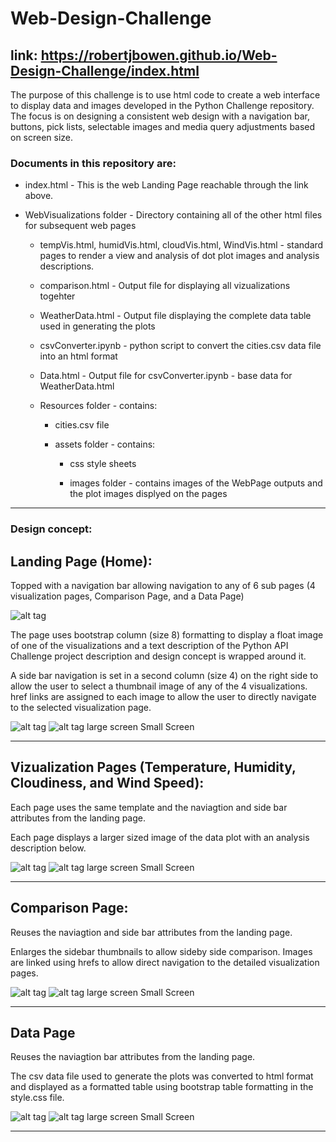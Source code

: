 # Web-Design-Challenge

## link:  https://robertjbowen.github.io/Web-Design-Challenge/index.html

The purpose of this challenge is to use html code to create a web interface to display data and images developed in the Python Challenge repository. The focus is on designing a consistent web design with a navigation bar, buttons, pick lists, selectable images and media query adjustments based on screen size. 


### Documents in this repository are:

* index.html - This is the web Landing Page reachable through the link above.

* WebVisualizations folder - Directory containing all of the other html files for subsequent web pages

	* tempVis.html, humidVis.html, cloudVis.html, WindVis.html - standard pages to render a view and analysis of dot plot images and analysis descriptions.

	* comparison.html - Output file for displaying all vizualizations togehter

	* WeatherData.html - Output file displaying the complete data table used in generating the plots

	* csvConverter.ipynb - python script to convert the cities.csv data file into an html format

	* Data.html - Output file for csvConverter.ipynb - base data for WeatherData.html

	* Resources folder - contains:

		* cities.csv file 

		* assets folder - contains:

			* css style sheets

			* images folder - contains images of the WebPage outputs and the plot images displyed on the pages


***
### Design concept:

## Landing Page (Home):

Topped with a navigation bar allowing navigation to any of 6 sub pages (4 visualization pages, Comparison Page, and a Data Page)

![alt tag](https://github.com/robertjbowen/Web-Design-Challenge/blob/main/WebVisualizations/Resources/assets/images/Picture5.png)

The page uses bootstrap column (size 8) formatting to display a float image of one of the visualizations and a text description of the Python API Challenge project description and design concept is wrapped around it.

A side bar navigation is set in a second column (size 4) on the right side to allow the user to select a thumbnail image of any of the 4 visualizations. href links are assigned to each image to allow the user to directly navigate to the selected visualization page.

![alt tag](https://github.com/robertjbowen/Web-Design-Challenge/blob/main/WebVisualizations/Resources/assets/images/Picture6.png) ![alt tag](https://github.com/robertjbowen/Web-Design-Challenge/blob/main/WebVisualizations/Resources/assets/images/Picture7.png)
large screen							Small Screen
***

## Vizualization Pages (Temperature, Humidity, Cloudiness, and Wind Speed):

Each page uses the same template and the naviagtion and side bar attributes from the landing page.

Each page displays a larger sized image of the data plot with an analysis description below. 

![alt tag](https://github.com/robertjbowen/Web-Design-Challenge/blob/main/WebVisualizations/Resources/assets/images/Picture8.png) ![alt tag](https://github.com/robertjbowen/Web-Design-Challenge/blob/main/WebVisualizations/Resources/assets/images/Picture9.png)
large screen							Small Screen
***

## Comparison Page:

Reuses the naviagtion and side bar attributes from the landing page.

Enlarges the sidebar thumbnails to allow sideby side comparison. Images are linked using hrefs to allow direct navigation to the detailed visualization pages.


![alt tag](https://github.com/robertjbowen/Web-Design-Challenge/blob/main/WebVisualizations/Resources/assets/images/Picture10.png) ![alt tag](https://github.com/robertjbowen/Web-Design-Challenge/blob/main/WebVisualizations/Resources/assets/images/Picture11.png)
large screen							Small Screen
***

## Data Page

Reuses the naviagtion bar attributes from the landing page.


The csv data file used to generate the plots was converted to html format and displayed as a formatted table using bootstrap table formatting in the style.css file.

![alt tag](https://github.com/robertjbowen/Web-Design-Challenge/blob/main/WebVisualizations/Resources/assets/images/Picture12.png) ![alt tag](https://github.com/robertjbowen/Web-Design-Challenge/blob/main/WebVisualizations/Resources/assets/images/Picture13.png)
large screen							Small Screen
***
